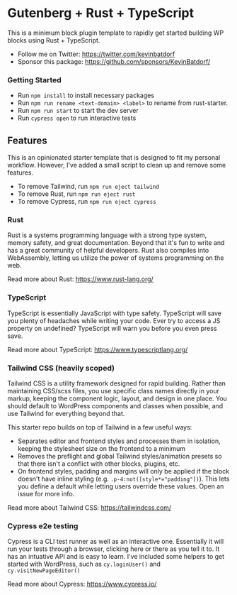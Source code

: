 # Gutenberg + Rust + TypeScript

This is a minimum block plugin template to rapidly get started building WP blocks using Rust + TypeScript.

-   Follow me on Twitter: https://twitter.com/kevinbatdorf
-   Sponsor this package: https://github.com/sponsors/KevinBatdorf/

### Getting Started

-   Run `npm install` to install necessary packages
-   Run `npm run rename <text-domain> <label>` to rename from rust-starter.
-   Run `npm run start` to start the dev server
-   Run `cypress open` to run interactive tests

## Features

This is an opinionated starter template that is designed to fit my personal workflow. However, I've added a small script to clean up and remove some features.

-   To remove Tailwind, run `npm run eject tailwind`
-   To remove Rust, run `npm run eject rust`
-   To remove Cypress, run `npm run eject cypress`

### Rust

Rust is a systems programming language with a strong type system, memory safety, and great documentation. Beyond that it's fun to write and has a great community of helpful developers. Rust also compiles into WebAssembly, letting us utilize the power of systems programming on the web.

Read more about Rust: https://www.rust-lang.org/

### TypeScript

TypeScript is essentially JavaScript with type safety. TypeScript will save you plenty of headaches while writing your code. Ever try to access a JS property on undefined? TypeScript will warn you before you even press save.

Read more about TypeScript: https://www.typescriptlang.org/

### Tailwind CSS (heavily scoped)

Tailwind CSS is a utility framework designed for rapid building. Rather than maintaining CSS/scss files, you use specific class names directly in your markup, keeping the component logic, layout, and design in one place. You should default to WordPress components and classes when possible, and use Tailwind for everything beyond that.

This starter repo builds on top of Tailwind in a few useful ways:

-   Separates editor and frontend styles and processes them in isolation, keeping the stylesheet size on the frontend to a minimum
-   Removes the preflight and global Tailwind styles/animation presets so that there isn't a conflict with other blocks, plugins, etc.
-   On frontend styles, padding and margins will only be applied if the block doesn't have inline styling (e.g. `.p-4:not([style*="padding"])`). This lets you define a default while letting users override these values. Open an issue for more info.

Read more about Tailwind CSS: https://tailwindcss.com/

### Cypress e2e testing

Cypress is a CLI test runner as well as an interactive one. Essentially it will run your tests through a browser, clicking here or there as you tell it to. It has an intuative API and is easy to learn. I've included some helpers to get started with WordPress, such as `cy.loginUser()` and `cy.visitNewPageEditor()`

Read more about Cypress: https://www.cypress.io/
